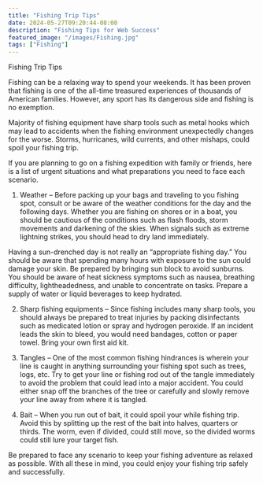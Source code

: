 ```yaml
---
title: "Fishing Trip Tips"
date: 2024-05-27T09:20:44-08:00
description: "Fishing Tips for Web Success"
featured_image: "/images/Fishing.jpg"
tags: ["Fishing"]
---
```


Fishing Trip Tips


Fishing can be a relaxing way to spend your weekends. It has been proven that fishing is one of the all-time treasured experiences of thousands of American families. However, any sport has its dangerous side and fishing is no exemption. 

Majority of fishing equipment have sharp tools such as metal hooks which may lead to accidents when the fishing environment unexpectedly changes for the worse. Storms, hurricanes, wild currents, and other mishaps, could spoil your fishing trip. 

If you are planning to go on a fishing expedition with family or friends, here is a list of urgent situations and what preparations you need to face each scenario.

1) Weather – Before packing up your bags and traveling to you fishing spot, consult or be aware of the weather conditions for the day and the following days. Whether you are fishing on shores or in a boat, you should be cautious of the conditions such as flash floods, storm movements and darkening of the skies. When signals such as extreme lightning strikes, you should head to dry land immediately.

Having a sun-drenched day is not really an “appropriate fishing day.” You should be aware that spending many hours with exposure to the sun could damage your skin. Be prepared by bringing sun block to avoid sunburns. You should be aware of heat sickness symptoms such as nausea, breathing difficulty, lightheadedness, and unable to concentrate on tasks. Prepare a supply of water or liquid beverages to keep hydrated.

2) Sharp fishing equipments – Since fishing includes many sharp tools, you should always be prepared to treat injuries by packing disinfectants such as medicated lotion or spray and hydrogen peroxide. If an incident leads the skin to bleed, you would need bandages, cotton or paper towel. Bring your own first aid kit. 

3) Tangles – One of the most common fishing hindrances is wherein your line is caught in anything surrounding your fishing spot such as trees, logs, etc. Try to get your line or fishing rod out of the tangle immediately to avoid the problem that could lead into a major accident. You could either snap off the branches of the tree or carefully and slowly remove your line away from where it is tangled.

4) Bait – When you run out of bait, it could spoil your while fishing trip. Avoid this by splitting up the rest of the bait into halves, quarters or thirds. The worm, even if divided, could still move, so the divided worms could still lure your target fish.

Be prepared to face any scenario to keep your fishing adventure as relaxed as possible. With all these in mind, you could enjoy your fishing trip safely and successfully.  

